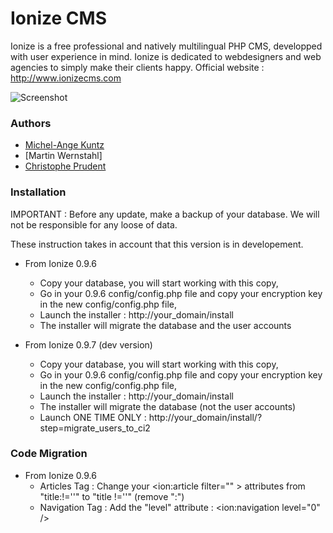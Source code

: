 Ionize CMS
====================

Ionize is a free professional and natively multilingual PHP CMS, developped with user experience in mind.
Ionize is dedicated to webdesigners and web agencies to simply make their clients happy.
Official website : http://www.ionizecms.com

![Screenshot](https://github.com/ionize/ionize/raw/master/files/screenshot_ionize_dashboard.jpg)

### Authors

* [Michel-Ange Kuntz](http://www.partikule.net.net)
* [Martin Wernstahl]
* [Christophe Prudent](http://www.toopixel.ch)

### Installation

IMPORTANT : Before any update, make a backup of your database.
We will not be responsible for any loose of data.

These instruction takes in account that this version is in developement.

* From Ionize 0.9.6
  * Copy your database, you will start working with this copy,
  * Go in your 0.9.6 config/config.php file and copy your encryption key in the new config/config.php file,
  * Launch the installer : http://your_domain/install
  * The installer will migrate the database and the user accounts
  
* From Ionize 0.9.7 (dev version)
  * Copy your database, you will start working with this copy,
  * Go in your 0.9.6 config/config.php file and copy your encryption key in the new config/config.php file,
  * Launch the installer : http://your_domain/install
  * The installer will migrate the database (not the user accounts)
  * Launch ONE TIME ONLY : http://your_domain/install/?step=migrate_users_to_ci2
  

### Code Migration

* From Ionize 0.9.6
  * Articles Tag : Change your <ion:article filter="" > attributes from "title:!=''" to "title !=''" (remove ":")
  * Navigation Tag : Add the "level" attribute : <ion:navigation level="0" />